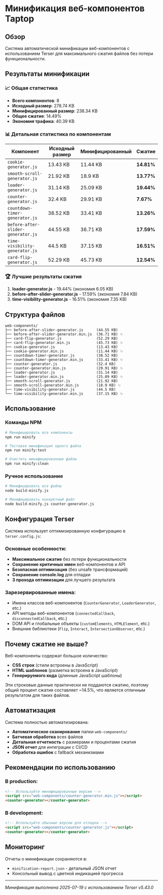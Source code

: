 # Минификация веб-компонентов Taptop

## Обзор

Система автоматической минификации веб-компонентов с использованием Terser для максимального сжатия файлов без потери функциональности.

## Результаты минификации

### 📈 Общая статистика

- **Всего компонентов**: 8
- **Исходный размер**: 278.74 KB
- **Минифицированный размер**: 238.34 KB  
- **Общее сжатие**: 14.49%
- **Экономия трафика**: 40.39 KB

### 📊 Детальная статистика по компонентам

| Компонент | Исходный размер | Минифицированный | Сжатие |
|-----------|----------------|------------------|---------|
| `cookie-generator.js` | 13.43 KB | 11.44 KB | **14.81%** |
| `smooth-scroll-generator.js` | 21.92 KB | 18.9 KB | **13.77%** |
| `loader-generator.js` | 31.14 KB | 25.09 KB | **19.44%** |
| `counter-generator.js` | 32.4 KB | 29.91 KB | **7.67%** |
| `countdown-timer-generator.js` | 38.52 KB | 33.41 KB | **13.26%** |
| `before-after-slider-generator.js` | 44.55 KB | 36.71 KB | **17.59%** |
| `time-visibility-generator.js` | 44.5 KB | 37.15 KB | **16.51%** |
| `card-flip-generator.js` | 52.29 KB | 45.73 KB | **12.54%** |

### 🏆 Лучшие результаты сжатия

1. **loader-generator.js** - 19.44% (экономия 6.05 KB)
2. **before-after-slider-generator.js** - 17.59% (экономия 7.84 KB)
3. **time-visibility-generator.js** - 16.51% (экономия 7.35 KB)

## Структура файлов

```
web-components/
├── before-after-slider-generator.js      (44.55 KB)
├── before-after-slider-generator.min.js  (36.71 KB) ✨
├── card-flip-generator.js                (52.29 KB)
├── card-flip-generator.min.js            (45.73 KB) ✨
├── cookie-generator.js                   (13.43 KB)
├── cookie-generator.min.js               (11.44 KB) ✨
├── countdown-timer-generator.js          (38.52 KB)
├── countdown-timer-generator.min.js      (33.41 KB) ✨
├── counter-generator.js                  (32.4 KB)
├── counter-generator.min.js              (29.91 KB) ✨
├── loader-generator.js                   (31.14 KB)
├── loader-generator.min.js               (25.09 KB) ✨
├── smooth-scroll-generator.js            (21.92 KB)
├── smooth-scroll-generator.min.js        (18.9 KB) ✨
├── time-visibility-generator.js          (44.5 KB)
└── time-visibility-generator.min.js      (37.15 KB) ✨
```

## Использование

### Команды NPM

```bash
# Минифицировать все компоненты
npm run minify

# Тестовая минификация одного файла
npm run minify:test

# Очистить минифицированные файлы
npm run minify:clean
```

### Ручное использование

```bash
# Минифицировать все файлы
node build-minify.js

# Минифицировать конкретный файл
node build-minify.js counter-generator.js
```

## Конфигурация Terser

Система использует оптимизированную конфигурацию в `terser.config.js`:

### Основные особенности:
- **Максимальное сжатие** без потери функциональности
- **Сохранение критичных имен** веб-компонентов и API
- **Безопасная оптимизация** (без unsafe трансформаций)
- **Сохранение console.log** для отладки
- **3 прохода оптимизации** для лучшего результата

### Зарезервированные имена:
- Имена классов веб-компонентов (`CounterGenerator`, `LoaderGenerator`, etc.)
- API методы веб-компонентов (`connectedCallback`, `disconnectedCallback`, etc.)
- DOM API и глобальные объекты (`customElements`, `HTMLElement`, etc.)
- Внешние библиотеки (`Flip`, `Interact`, `IntersectionObserver`, etc.)

## Почему сжатие не выше?

Веб-компоненты содержат большое количество:
- **CSS строк** (стили встроены в JavaScript)
- **HTML шаблонов** (разметка встроена в JavaScript) 
- **Генерируемого кода** (длинные JavaScript шаблоны)

Эти строковые данные практически не поддаются сжатию, поэтому общий процент сжатия составляет ~14.5%, что является отличным результатом для таких файлов.

## Автоматизация

Система полностью автоматизирована:
- **Автоматическое сканирование** папки `web-components/`
- **Батчевая обработка** всех файлов
- **Детальная отчетность** с размерами и процентами сжатия
- **JSON отчет** для интеграции с CI/CD
- **Обработка ошибок** с fallback механизмами

## Рекомендации по использованию

### В production:
```html
<!-- Используйте минифицированные версии -->
<script src="web-components/counter-generator.min.js"></script>
<counter-generator></counter-generator>
```

### В development:
```html
<!-- Используйте обычные версии для отладки -->
<script src="web-components/counter-generator.js"></script>
<counter-generator></counter-generator>
```

## Мониторинг

Отчеты о минификации сохраняются в:
- `minification-report.json` - детальный JSON отчет
- Консольный вывод с цветной индикацией прогресса

---

*Минификация выполнена 2025-07-19 с использованием Terser v5.43.0*